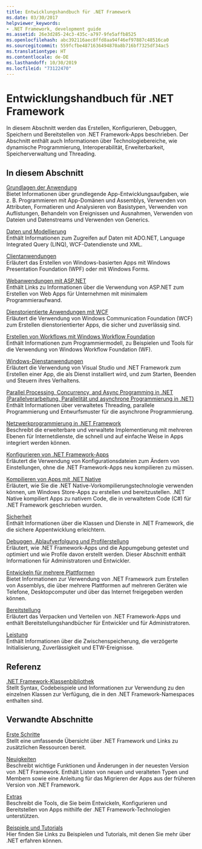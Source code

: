 ```yaml
---
title: Entwicklungshandbuch für .NET Framework
ms.date: 03/30/2017
helpviewer_keywords:
- .NET Framework, development guide
ms.assetid: 26e3d285-24c3-435c-a797-9fe5affb8525
ms.openlocfilehash: abc392116aec8ffd8aa94f46ef97887c48516ca0
ms.sourcegitcommit: 559fcfbe4871636494870a8b716bf7325df34ac5
ms.translationtype: HT
ms.contentlocale: de-DE
ms.lasthandoff: 10/30/2019
ms.locfileid: "73122470"
---
```

# <a name="net-framework-development-guide"></a>Entwicklungshandbuch für .NET Framework
In diesem Abschnitt werden das Erstellen, Konfigurieren, Debuggen, Speichern und Bereitstellen von .NET Framework-Apps beschrieben. Der Abschnitt enthält auch Informationen über Technologiebereiche, wie dynamische Programmierung, Interoperabilität, Erweiterbarkeit, Speicherverwaltung und Threading.  
  
## <a name="in-this-section"></a>In diesem Abschnitt  
 [Grundlagen der Anwendung](../standard/application-essentials.md)  
 Bietet Informationen über grundlegende App-Entwicklungsaufgaben, wie z. B. Programmieren mit App-Domänen und Assemblys, Verwenden von Attributen, Formatieren und Analysieren von Basistypen, Verwenden von Auflistungen, Behandeln von Ereignissen und Ausnahmen, Verwenden von Dateien und Datenstreams und Verwenden von Generics.  
  
 [Daten und Modellierung](./data/index.md)  
 Enthält Informationen zum Zugreifen auf Daten mit ADO.NET, Language Integrated Query (LINQ), WCF-Datendienste und XML.  
  
 [Clientanwendungen](develop-client-apps.md)  
 Erläutert das Erstellen von Windows-basierten Apps mit Windows Presentation Foundation (WPF) oder mit Windows Forms.  
  
 [Webanwendungen mit ASP.NET](develop-web-apps-with-aspnet.md)  
 Enthält Links zu Informationen über die Verwendung von ASP.NET zum Erstellen von Web Apps für Unternehmen mit minimalem Programmieraufwand.  
  
 [Dienstorientierte Anwendungen mit WCF](./wcf/index.md)  
 Erläutert die Verwendung von Windows Communication Foundation (WCF) zum Erstellen dienstorientierter Apps, die sicher und zuverlässig sind.  
  
 [Erstellen von Workflows mit Windows Workflow Foundation](windows-workflow-foundation/index.md)     
 Enthält Informationen zum Programmiermodell, zu Beispielen und Tools für die Verwendung von Windows Workflow Foundation (WF).  

 [Windows-Dienstanwendungen](./windows-services/index.md)  
 Erläutert die Verwendung von Visual Studio und .NET Framework zum Erstellen einer App, die als Dienst installiert wird, und zum Starten, Beenden und Steuern ihres Verhaltens.  
  
 [Parallel Processing, Concurrency, and Async Programming in .NET (Parallelverarbeitung, Parallelität und asynchrone Programmierung in .NET)](../standard/parallel-processing-and-concurrency.md)  
 Enthält Informationen über verwaltetes Threading, parallele Programmierung und Entwurfsmuster für die asynchrone Programmierung.  
  
 [Netzwerkprogrammierung in .NET Framework](./network-programming/index.md)  
 Beschreibt die erweiterbare und verwaltete Implementierung mit mehreren Ebenen für Internetdienste, die schnell und auf einfache Weise in Apps integriert werden können.  
  
 [Konfigurieren von .NET Framework-Apps](configure-apps/index.md)    
 Erläutert die Verwendung von Konfigurationsdateien zum Ändern von Einstellungen, ohne die .NET Framework-Apps neu kompilieren zu müssen.  
  
 [Kompilieren von Apps mit .NET Native](./net-native/index.md)  
 Erläutert, wie Sie die .NET Native-Vorkompilierungstechnologie verwenden können, um Windows Store-Apps zu erstellen und bereitzustellen. .NET Native kompiliert Apps zu nativem Code, die in verwaltetem Code (C#) für .NET Framework geschrieben wurden.  
  
 [Sicherheit](../standard/security/index.md)  
 Enthält Informationen über die Klassen und Dienste in .NET Framework, die die sichere Appentwicklung erleichtern.  
  
 [Debuggen, Ablaufverfolgung und Profilerstellung](./debug-trace-profile/index.md)  
 Erläutert, wie .NET Framework-Apps und die Appumgebung getestet und optimiert und wie Profile davon erstellt werden. Dieser Abschnitt enthält Informationen für Administratoren und Entwickler.  
  
 [Entwickeln für mehrere Plattformen](../standard/cross-platform/index.md)  
 Bietet Informationen zur Verwendung von .NET Framework zum Erstellen von Assemblys, die über mehrere Plattformen auf mehreren Geräten wie Telefone, Desktopcomputer und über das Internet freigegeben werden können.  
  
 [Bereitstellung](./deployment/index.md)  
 Erläutert das Verpacken und Verteilen von .NET Framework-Apps und enthält Bereitstellungshandbücher für Entwickler und für Administratoren.  
  
 [Leistung](./performance/index.md)  
 Enthält Informationen über die Zwischenspeicherung, die verzögerte Initialisierung, Zuverlässigkeit und ETW-Ereignisse.  
 
## <a name="reference"></a>Referenz  
 [.NET Framework-Klassenbibliothek](/dotnet/api/?view=netframework-4.7)  
 Stellt Syntax, Codebeispiele und Informationen zur Verwendung zu den einzelnen Klassen zur Verfügung, die in den .NET Framework-Namespaces enthalten sind.  
  
## <a name="related-sections"></a>Verwandte Abschnitte  
 [Erste Schritte](./get-started/index.md)  
 Stellt eine umfassende Übersicht über .NET Framework und Links zu zusätzlichen Ressourcen bereit.  
  
 [Neuigkeiten](./whats-new/index.md)  
 Beschreibt wichtige Funktionen und Änderungen in der neuesten Version von .NET Framework. Enthält Listen von neuen und veralteten Typen und Membern sowie eine Anleitung für das Migrieren der Apps aus der früheren Version von .NET Framework.  
  
 [Extras](./tools/index.md)  
 Beschreibt die Tools, die Sie beim Entwickeln, Konfigurieren und Bereitstellen von Apps mithilfe der .NET Framework-Technologien unterstützen.  
  
 [Beispiele und Tutorials](../samples-and-tutorials/index.md)  
 Hier finden Sie Links zu Beispielen und Tutorials, mit denen Sie mehr über .NET erfahren können.
